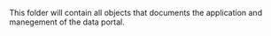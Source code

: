 This folder will contain all objects that documents the application and manegement of the data portal.
